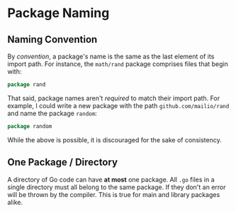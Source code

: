 # Package Naming

## Naming Convention

By *convention*, a package's name is the same as the last element of its import path. For instance, the `math/rand` package comprises files that begin with:

```go
package rand
```

That said, package names aren't *required* to match their import path. For example, I could write a new package with the path `github.com/mailio/rand` and name the package `random`:

```go
package random
```

While the above is possible, it is discouraged for the sake of consistency.

## One Package / Directory

A directory of Go code can have **at most** one package. All `.go` files in a single directory must all belong to the same package. If they don't an error will be thrown by the compiler. This is true for main and library packages alike.
